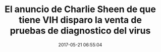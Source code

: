 ---
_external_link: https://www.larazon.es/atusalud/salud/el-anuncio-de-charlie-sheen-de-que-tiene-vih-disparo-la-venta-de-pruebas-de-diagnostico-del-virus-DM15195240/
archived_url: https://web.archive.org/web/20210616211240/https://www.larazon.es/atusalud/salud/el-anuncio-de-charlie-sheen-de-que-tiene-vih-disparo-la-venta-de-pruebas-de-diagnostico-del-virus-DM15195240/
article: La revelacion del actor tuvo un impacto asombroso en comparacion con las
  campanas tradicionales. Investigadores de la Universidad Estatal de San Diego (Estados
  Unidos) han constatado que la decision del actor Charlie Sheen de anunciar en noviembre
  de 2015 que tenia VIH desemboco en una cascada de ventas de test rapidos de diagnostico
  del virus en las semanas posteriores. Asi se desprende de los resultados de un estudio
  publicado en la revista 'Prevention Science', que se suma a los de un trabajo publicado
  hace un ano en otra revista cientifica que ya vinculo dicho anuncio a un aumento
  de las consultas en Internet relacionadas con la prevencion y el diagnostico del
  VIH, a pesar de que ni Sheen ni las autoridades sanitarias aprovecharon la ocasion
  para lanzar un mensaje de salud publica. En este caso, los investigadores recopilaron
  datos de las ventas semanales del kit de diagnostico 'OraQuick', el unico que se
  comercializa en Estados Unidos para su uso domestico, y tambien analizaron las busquedas
  en Google de este producto para relacionar ambos factores con la entrevista del
  actor en la cadena de television NBC en la que confeso su enfermedad. "Una estrategia
  que nos permitio obtener una estimacion real del 'efecto Charlie Sheen' sobre la
  prevencion del VIH", ha explicado Eric Leas, uno de los investigadores de este trabajo.
  Asi, vieron que la semana del anuncio de Sheen coincidio con aumento de las ventas
  del kit de diagnostico de casi el doble, alcanzando su maximo historico, manteniendose
  significativamente altas durante las tres semanas siguientes, con 8.225 dispositivos
  vendidos mas de lo esperado. MAS IMPACTO QUE LAS CAMPANAS TRADICIONALES DE PREVENCION
  "En terminos absolutos, es dificil apreciar la magnitud de la revelacion de Sheen",
  segun ha anadido Benjamin Althouse, cientifico que tambien colaboro en el trabajo,
  que sin embargo considera "asombroso"el impacto al compararlo con las tradicionales
  campanas de concienciacion. De hecho, las ventas del 'OraQuick' en ese periodo fueron
  casi ocho veces mayores a las obtenidas durante la celebracion del Dia Mundial del
  Sida que se celebra cada 1 de diciembre, uno de los eventos de prevencion de la
  salud de mas impacto. Otro de los investigadores del estudio, Jon-Patrick Allem,
  de la Universidad del Sur de California, reconoce que estos resultados muestran
  que los casos individuales sirven para generar mas empatia entre la poblacion que
  cuando se habla del impacto de una enfermedad a nivel de grupo, mas aun si son personajes
  publicos. "Cuando un solo individuo, como hizo Sheen, desvela su estado serologico
  puede resultar mas convincente y sensibilizar mas a la gente que los datos de un
  grupo anonimo o una conferencia de expertos en salud publica", ha reconocido.
date: '2017-05-21 06:55:04'
description: La revelacion del actor tuvo un impacto asombroso en comparacion con
  las campanas tradicionales. Investigadores de la Universidad Estata
headline: El anuncio de Charlie Sheen de que tiene VIH disparo la venta de pruebas
  de diagnostico del virus
image:
  focal_point: Smart
original_url: https://www.larazon.es/atusalud/salud/el-anuncio-de-charlie-sheen-de-que-tiene-vih-disparo-la-venta-de-pruebas-de-diagnostico-del-virus-DM15195240/
outline_html: "<figure><picture><source data-device=\"desktop\" media=\"(min-width:\
  \ 980px)\" srcSet=\"https://www.larazon.es/resizer/-SGSmCu7lSa0BvnfygCEb0arDYo=/624x398/smart/filters:format(webp):quality(65)/arc-photo-larazon.s3.amazonaws.com/eu-central-1-prod/public/4JTKZ452GRHHRJSAYMPC5QIJWY.jpg\"\
  \ type=\"image/webp\"></source><source data-device=\"tablet\" media=\"(max-width:\
  \ 979px) and (min-width: 480px)\" srcSet=\"https://www.larazon.es/resizer/TMavrNTjnGj7kn1w3PPG-BIqDpY=/840x560/smart/filters:format(webp):quality(65)/arc-photo-larazon.s3.amazonaws.com/eu-central-1-prod/public/4JTKZ452GRHHRJSAYMPC5QIJWY.jpg\"\
  \ type=\"image/webp\"></source><source data-device=\"mobile\" media=\"(max-width:\
  \ 479px)\" srcSet=\"https://www.larazon.es/resizer/khTpxyWXGCQZM6Ka5n1a_tydwIc=/420x280/smart/filters:format(webp):quality(65)/arc-photo-larazon.s3.amazonaws.com/eu-central-1-prod/public/4JTKZ452GRHHRJSAYMPC5QIJWY.jpg\"\
  \ type=\"image/webp\"></source><img alt=\"El anuncio de Charlie Sheen de que tiene\
  \ VIH dispar\xF3   la venta de pruebas de diagn\xF3stico del virus\" src=\"https://www.larazon.es/resizer/AbnrAHK5NlVU4hPqcumRJPdqyN8=/840x0/smart/filters:format(jpg)/arc-photo-larazon.s3.amazonaws.com/eu-central-1-prod/public/4JTKZ452GRHHRJSAYMPC5QIJWY.jpg\"\
  ></img></picture><figcaption>El anuncio de Charlie Sheen de que tiene VIH dispar&oacute;\
  \ la venta de pruebas de diagn&oacute;stico del virus</figcaption></figure>\n<p>La\
  \ revelaci&oacute;n del actor tuvo un impacto asombroso en comparaci&oacute;n con\
  \ las campa&ntilde;as tradicionales.</p>\n<p>Investigadores de la Universidad Estatal\
  \ de San Diego (Estados Unidos) han constatado que la decisi&oacute;n del actor\
  \ Charlie Sheen de anunciar en noviembre de 2015 que ten&iacute;a VIH desemboc&oacute;\
  \ en una cascada de ventas de test r&aacute;pidos de diagn&oacute;stico del virus\
  \ en las semanas posteriores. As&iacute; se desprende de los resultados de un estudio\
  \ publicado en la revista 'Prevention Science', que se suma a los de un trabajo\
  \ publicado hace un a&ntilde;o en otra revista cient&iacute;fica que ya vincul&oacute;\
  \ dicho anuncio a un<b> aumento de las consultas en Internet </b>relacionadas con\
  \ la prevenci&oacute;n y el diagn&oacute;stico del VIH, a pesar de que ni Sheen\
  \ ni las autoridades sanitarias aprovecharon la ocasi&oacute;n para lanzar un mensaje\
  \ de salud p&uacute;blica. En este caso, los investigadores recopilaron datos de\
  \ las ventas semanales del kit de diagn&oacute;stico 'OraQuick', el &uacute;nico\
  \ que se comercializa en Estados Unidos para su uso dom&eacute;stico, y tambi&eacute;n\
  \ analizaron las b&uacute;squedas en Google de este producto para relacionar ambos\
  \ factores con la entrevista del actor en la cadena de televisi&oacute;n NBC en\
  \ la que confes&oacute; su enfermedad. &quot;Una estrategia que nos permiti&oacute;\
  \ obtener una estimaci&oacute;n real del 'efecto Charlie Sheen' sobre la prevenci&oacute;n\
  \ del VIH&quot;, ha explicado Eric Leas, uno de los investigadores de este trabajo.\
  \ As&iacute;, vieron que <b>la semana del anuncio de Sheen coincidi&oacute; con\
  \ aumento de las ventas del kit de diagn&oacute;stico de casi el doble</b>, alcanzando\
  \ su m&aacute;ximo hist&oacute;rico, manteni&eacute;ndose significativamente altas\
  \ durante las tres semanas siguientes, con 8.225 dispositivos vendidos m&aacute;s\
  \ de lo esperado.</p>\n<h3>MAS IMPACTO QUE LAS CAMPA&Ntilde;AS TRADICIONALES DE\
  \ PREVENCION</h3>\n<p>&quot;En t&eacute;rminos absolutos, es dif&iacute;cil apreciar\
  \ la magnitud de la revelaci&oacute;n de Sheen&quot;, seg&uacute;n ha a&ntilde;adido\
  \ Benjamin Althouse, cient&iacute;fico que tambi&eacute;n colabor&oacute; en el\
  \ trabajo, que sin embargo considera &quot;asombroso&quot;el impacto al compararlo\
  \ con las tradicionales campa&ntilde;as de concienciaci&oacute;n.</p>\n<p>De hecho,\
  \ las ventas del 'OraQuick' en ese periodo fueron casi ocho veces mayores a las\
  \ obtenidas durante la celebraci&oacute;n del D&iacute;a Mundial del Sida que se\
  \ celebra cada 1 de diciembre, uno de los eventos de prevenci&oacute;n de la salud\
  \ de m&aacute;s impacto.</p>\n<p>Otro de los investigadores del estudio, Jon-Patrick\
  \ Allem, de la Universidad del Sur de California, reconoce que estos resultados\
  \ muestran que los casos individuales sirven para generar m&aacute;s empat&iacute;a\
  \ entre la poblaci&oacute;n que cuando se habla del impacto de una enfermedad a\
  \ nivel de grupo, m&aacute;s a&uacute;n si son personajes p&uacute;blicos. <b> &quot;Cuando\
  \ un solo individuo, como hizo Sheen, desvela su estado serol&oacute;gico puede\
  \ resultar m&aacute;s convincente y sensibilizar m&aacute;s a la gente que los datos\
  \ de un grupo an&oacute;nimo o una conferencia de expertos en salud p&uacute;blica</b>&quot;,\
  \ ha reconocido.</p>"
outline_img: https://www.google.com/s2/favicons?domain=larazon.es
publication: "La Raz\xF3n"
summary: La revelacion del actor tuvo un impacto asombroso en comparacion con las
  campanas tradicionales. Investigadores de la Universidad Estatal de San Diego (Estados
  Unidos) han constatado que la decision del actor Charlie Sheen de anunciar en noviembre
  de 2015 que tenia VIH desemboco en una cascada de ventas de test...
title: El anuncio de Charlie Sheen de que tiene VIH disparo la venta de pruebas de
  diagnostico del virus

---